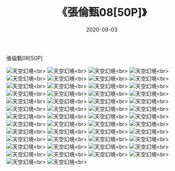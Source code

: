 ﻿---
layout: post
title: 《張倫甄08[50P]》
date: 2020-09-03
img: http://photo.orgx.cf/唯美/2020/張倫甄08[50P]/000.jpg
tags: [美女,清纯,唯美]
---

張倫甄08[50P]



![天空幻境](http://photo.orgx.cf/唯美/2020/張倫甄08[50P]/001.jpg''天空幻境'')<br>
![天空幻境](http://photo.orgx.cf/唯美/2020/張倫甄08[50P]/002.jpg''天空幻境'')<br>
![天空幻境](http://photo.orgx.cf/唯美/2020/張倫甄08[50P]/003.jpg''天空幻境'')<br>
![天空幻境](http://photo.orgx.cf/唯美/2020/張倫甄08[50P]/004.jpg''天空幻境'')<br>
![天空幻境](http://photo.orgx.cf/唯美/2020/張倫甄08[50P]/005.jpg''天空幻境'')<br>
![天空幻境](http://photo.orgx.cf/唯美/2020/張倫甄08[50P]/006.jpg''天空幻境'')<br>
![天空幻境](http://photo.orgx.cf/唯美/2020/張倫甄08[50P]/007.jpg''天空幻境'')<br>
![天空幻境](http://photo.orgx.cf/唯美/2020/張倫甄08[50P]/008.jpg''天空幻境'')<br>
![天空幻境](http://photo.orgx.cf/唯美/2020/張倫甄08[50P]/009.jpg''天空幻境'')<br>
![天空幻境](http://photo.orgx.cf/唯美/2020/張倫甄08[50P]/010.jpg''天空幻境'')<br>
![天空幻境](http://photo.orgx.cf/唯美/2020/張倫甄08[50P]/011.jpg''天空幻境'')<br>
![天空幻境](http://photo.orgx.cf/唯美/2020/張倫甄08[50P]/012.jpg''天空幻境'')<br>
![天空幻境](http://photo.orgx.cf/唯美/2020/張倫甄08[50P]/013.jpg''天空幻境'')<br>
![天空幻境](http://photo.orgx.cf/唯美/2020/張倫甄08[50P]/014.jpg''天空幻境'')<br>
![天空幻境](http://photo.orgx.cf/唯美/2020/張倫甄08[50P]/015.jpg''天空幻境'')<br>
![天空幻境](http://photo.orgx.cf/唯美/2020/張倫甄08[50P]/016.jpg''天空幻境'')<br>
![天空幻境](http://photo.orgx.cf/唯美/2020/張倫甄08[50P]/017.jpg''天空幻境'')<br>
![天空幻境](http://photo.orgx.cf/唯美/2020/張倫甄08[50P]/018.jpg''天空幻境'')<br>
![天空幻境](http://photo.orgx.cf/唯美/2020/張倫甄08[50P]/019.jpg''天空幻境'')<br>
![天空幻境](http://photo.orgx.cf/唯美/2020/張倫甄08[50P]/020.jpg''天空幻境'')<br>
![天空幻境](http://photo.orgx.cf/唯美/2020/張倫甄08[50P]/021.jpg''天空幻境'')<br>
![天空幻境](http://photo.orgx.cf/唯美/2020/張倫甄08[50P]/022.jpg''天空幻境'')<br>
![天空幻境](http://photo.orgx.cf/唯美/2020/張倫甄08[50P]/023.jpg''天空幻境'')<br>
![天空幻境](http://photo.orgx.cf/唯美/2020/張倫甄08[50P]/024.jpg''天空幻境'')<br>
![天空幻境](http://photo.orgx.cf/唯美/2020/張倫甄08[50P]/025.jpg''天空幻境'')<br>
![天空幻境](http://photo.orgx.cf/唯美/2020/張倫甄08[50P]/026.jpg''天空幻境'')<br>
![天空幻境](http://photo.orgx.cf/唯美/2020/張倫甄08[50P]/027.jpg''天空幻境'')<br>
![天空幻境](http://photo.orgx.cf/唯美/2020/張倫甄08[50P]/028.jpg''天空幻境'')<br>
![天空幻境](http://photo.orgx.cf/唯美/2020/張倫甄08[50P]/029.jpg''天空幻境'')<br>
![天空幻境](http://photo.orgx.cf/唯美/2020/張倫甄08[50P]/030.jpg''天空幻境'')<br>
![天空幻境](http://photo.orgx.cf/唯美/2020/張倫甄08[50P]/031.jpg''天空幻境'')<br>
![天空幻境](http://photo.orgx.cf/唯美/2020/張倫甄08[50P]/032.jpg''天空幻境'')<br>
![天空幻境](http://photo.orgx.cf/唯美/2020/張倫甄08[50P]/033.jpg''天空幻境'')<br>
![天空幻境](http://photo.orgx.cf/唯美/2020/張倫甄08[50P]/034.jpg''天空幻境'')<br>
![天空幻境](http://photo.orgx.cf/唯美/2020/張倫甄08[50P]/035.jpg''天空幻境'')<br>
![天空幻境](http://photo.orgx.cf/唯美/2020/張倫甄08[50P]/036.jpg''天空幻境'')<br>
![天空幻境](http://photo.orgx.cf/唯美/2020/張倫甄08[50P]/037.jpg''天空幻境'')<br>
![天空幻境](http://photo.orgx.cf/唯美/2020/張倫甄08[50P]/038.jpg''天空幻境'')<br>
![天空幻境](http://photo.orgx.cf/唯美/2020/張倫甄08[50P]/039.jpg''天空幻境'')<br>
![天空幻境](http://photo.orgx.cf/唯美/2020/張倫甄08[50P]/040.jpg''天空幻境'')<br>
![天空幻境](http://photo.orgx.cf/唯美/2020/張倫甄08[50P]/041.jpg''天空幻境'')<br>
![天空幻境](http://photo.orgx.cf/唯美/2020/張倫甄08[50P]/042.jpg''天空幻境'')<br>
![天空幻境](http://photo.orgx.cf/唯美/2020/張倫甄08[50P]/043.jpg''天空幻境'')<br>
![天空幻境](http://photo.orgx.cf/唯美/2020/張倫甄08[50P]/044.jpg''天空幻境'')<br>
![天空幻境](http://photo.orgx.cf/唯美/2020/張倫甄08[50P]/045.jpg''天空幻境'')<br>
![天空幻境](http://photo.orgx.cf/唯美/2020/張倫甄08[50P]/046.jpg''天空幻境'')<br>
![天空幻境](http://photo.orgx.cf/唯美/2020/張倫甄08[50P]/047.jpg''天空幻境'')<br>
![天空幻境](http://photo.orgx.cf/唯美/2020/張倫甄08[50P]/048.jpg''天空幻境'')<br>
![天空幻境](http://photo.orgx.cf/唯美/2020/張倫甄08[50P]/049.jpg''天空幻境'')<br>
![天空幻境](http://photo.orgx.cf/唯美/2020/張倫甄08[50P]/050.jpg''天空幻境'')<br>
